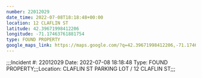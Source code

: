 ```yaml
---
number: 22012029
date_time: 2022-07-08T18:18:48+00:00
location: 12 CLAFLIN ST
latitude: 42.39671998412206
longitude: -71.17463761881754
type: FOUND PROPERTY
google_maps_link: https://maps.google.com/?q=42.39671998412206,-71.17463761881754
---
```


;;;Incident #: 22012029   Date: 2022-07-08 18:18:48   Type: FOUND PROPERTY;;;Location: CLAFLIN ST PARKING LOT / 12 CLAFLIN ST;;;
